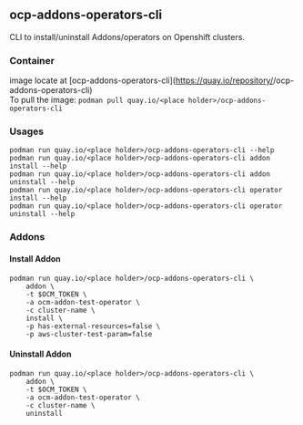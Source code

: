 ## ocp-addons-operators-cli
CLI to install/uninstall Addons/operators on Openshift clusters.

### Container
image locate at [ocp-addons-operators-cli](https://quay.io/repository/<place holder>/ocp-addons-operators-cli)  
To pull the image: `podman pull quay.io/<place holder>/ocp-addons-operators-cli`

### Usages

```
podman run quay.io/<place holder>/ocp-addons-operators-cli --help
podman run quay.io/<place holder>/ocp-addons-operators-cli addon install --help
podman run quay.io/<place holder>/ocp-addons-operators-cli addon uninstall --help
podman run quay.io/<place holder>/ocp-addons-operators-cli operator install --help
podman run quay.io/<place holder>/ocp-addons-operators-cli operator uninstall --help
```

### Addons
#### Install Addon

```
podman run quay.io/<place holder>/ocp-addons-operators-cli \
    addon \
    -t $OCM_TOKEN \
    -a ocm-addon-test-operator \
    -c cluster-name \
    install \
    -p has-external-resources=false \
    -p aws-cluster-test-param=false
```

#### Uninstall Addon

```
podman run quay.io/<place holder>/ocp-addons-operators-cli \
    addon \
    -t $OCM_TOKEN \
    -a ocm-addon-test-operator \
    -c cluster-name \
    uninstall
```
